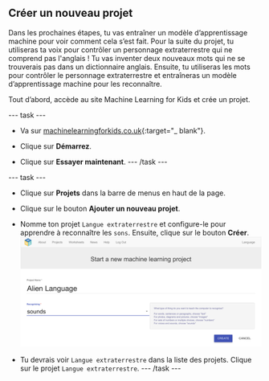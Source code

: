 ## Créer un nouveau projet
Dans les prochaines étapes, tu vas entraîner un modèle d’apprentissage machine pour voir comment cela s’est fait. Pour la suite du projet, tu utiliseras ta voix pour contrôler un personnage extraterrestre qui ne comprend pas l'anglais ! Tu vas inventer deux nouveaux mots qui ne se trouverais pas dans un dictionnaire anglais. Ensuite, tu utiliseras les mots pour contrôler le personnage extraterrestre et entraîneras un modèle d’apprentissage machine pour les reconnaître.

Tout d’abord, accède au site Machine Learning for Kids et crée un projet.

--- task ---
+ Va sur [machinelearningforkids.co.uk](https://machinelearningforkids.co.uk/){:target="_ blank"}.

+ Clique sur **Démarrez**.

+ Clique sur **Essayer maintenant**. --- /task ---

--- task ---
+ Clique sur **Projets** dans la barre de menus en haut de la page.

+ Clique sur le bouton **Ajouter un nouveau projet**.

+ Nomme ton projet `Langue extraterrestre` et configure-le pour apprendre à reconnaître les `sons`. Ensuite, clique sur le bouton **Créer**. ![Créer un projet](images/create.png)

+ Tu devrais voir `Langue extraterrestre` dans la liste des projets. Clique sur le projet `Langue extraterrestre`. --- /task ---

